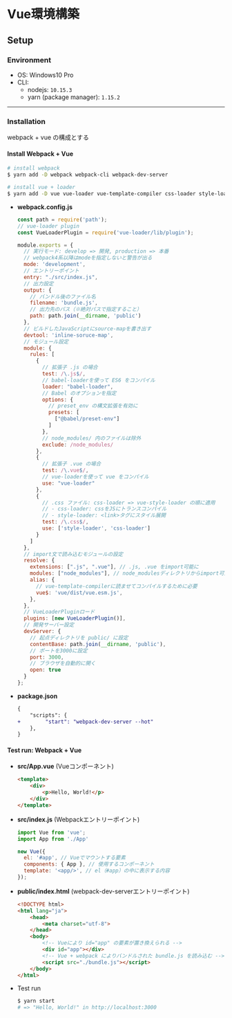 # Vue環境構築

## Setup

### Environment
- OS: Windows10 Pro
- CLI:
    - nodejs: `10.15.3`
    - yarn (package manager): `1.15.2`

---

### Installation
webpack + vue の構成とする

#### Install Webpack + Vue
```bash
# install webpack
$ yarn add -D webpack webpack-cli webpack-dev-server

# install vue + loader
$ yarn add -D vue vue-loader vue-template-compiler css-loader style-loader babel-loader @babel/core @babel/preset-env
```

- **webpack.config.js**
    ```javascript
    const path = require('path');
    // vue-loader plugin
    const VueLoaderPlugin = require('vue-loader/lib/plugin');    

    module.exports = {
      // 実行モード: develop => 開発, production => 本番
      // webpack4系以降はmodeを指定しないと警告が出る
      mode: 'development',
      // エントリーポイント
      entry: "./src/index.js",
      // 出力設定
      output: {
        // バンドル後のファイル名
        filename: 'bundle.js',
        // 出力先のパス（※絶対パスで指定すること）
        path: path.join(__dirname, 'public')
      },
      // ビルドしたJavaScriptにsource-mapを書き出す
      devtool: 'inline-soruce-map',
      // モジュール設定
      module: {
        rules: [
          {
            // 拡張子 .js の場合
            test: /\.js$/,
            // babel-loaderを使って ES6 をコンパイル
            loader: "babel-loader",
            // Babel のオプションを指定
            options: {
              // preset_env の構文拡張を有効に
              presets: [
                ["@babel/preset-env"]
              ]
            },
            // node_modules/ 内のファイルは除外
            exclude: /node_modules/
          },
          {
            // 拡張子 .vue の場合
            test: /\.vue$/,
            // vue-loaderを使って vue をコンパイル
            use: "vue-loader"
          },
          {
            // .css ファイル: css-loader => vue-style-loader の順に適用
            // - css-loader: cssをJSにトランスコンパイル
            // - style-loader: <link>タグにスタイル展開
            test: /\.css$/,
            use: ['style-loader', 'css-loader']
          }
        ]
      },
      // import文で読み込むモジュールの設定
      resolve: {
        extensions: [".js", ".vue"], // .js, .vue をimport可能に
        modules: ["node_modules"], // node_modulesディレクトリからimport可能に
        alias: {
          // vue-template-compilerに読ませてコンパイルするために必要
          vue$: 'vue/dist/vue.esm.js',
        },
      },
      // VueLoaderPluginロード
      plugins: [new VueLoaderPlugin()],
      // 開発サーバー設定
      devServer: {
        // 起点ディレクトリを public/ に設定
        contentBase: path.join(__dirname, 'public'),
        // ポートを3000に設定
        port: 3000,
        // ブラウザを自動的に開く
        open: true
      }
    };
    ```
- **package.json**
    ```diff
    {
        "scripts": {
    +        "start": "webpack-dev-server --hot"
        },
    }
    ```

#### Test run: Webpack + Vue
- **src/App.vue** (Vueコンポーネント)
    ```html
    <template>
        <div>
            <p>Hello, World!</p>
        </div>
    </template>
    ```
- **src/index.js** (Webpackエントリーポイント)
    ```javascript
    import Vue from 'vue';
    import App from './App'    

    new Vue({
      el: '#app', // Vueでマウントする要素
      components: { App }, // 使用するコンポーネント
      template: '<app/>', // el（#app）の中に表示する内容
    });
    ```
- **public/index.html** (webpack-dev-serverエントリーポイント)
    ```html
    <!DOCTYPE html>
    <html lang="ja">
        <head>
            <meta charset="utf-8">
        </head>
        <body>
            <!-- Vueにより id="app" の要素が置き換えられる -->
            <div id="app"></div>
            <!-- Vue + webpack によりバンドルされた bundle.js を読み込む -->
            <script src="./bundle.js"></script>
        </body>
    </html>
    ```
- Test run
    ```bash
    $ yarn start
    # => "Hello, World!" in http://localhost:3000
    ```

